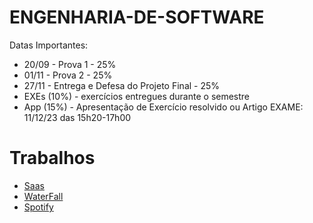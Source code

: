 # ENGENHARIA-DE-SOFTWARE
Datas Importantes:

- 20/09 - Prova 1 - 25%
- 01/11 - Prova 2 - 25%
- 27/11 - Entrega e Defesa do Projeto Final - 25%
- EXEs (10%) - exercícios entregues durante o semestre 
- App (15%) - Apresentação de Exercício resolvido ou Artigo 
EXAME: 11/12/23 das 15h20-17h00

# Trabalhos
- [Saas](Trabalhos/PesquisaSaaSBrasileiros/SaasSOFT003.pdf)
- [WaterFall](Trabalhos/Jogowaterfall/Game.md)
- [Spotify](Trabalhos/Spotify/Problema.md)
